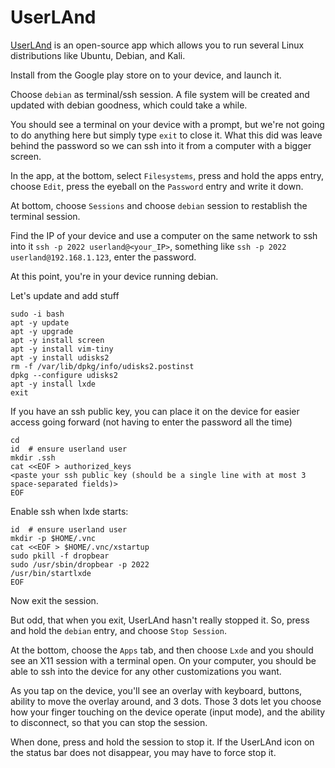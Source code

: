 # UserLAnd

[UserLAnd](https://play.google.com/store/apps/details?id=tech.ula&gl=US) is an open-source app which allows you to run several Linux distributions like Ubuntu,
Debian, and Kali.

Install from the Google play store on to your device, and launch it.

Choose `debian` as terminal/ssh session. A file system will be created and updated with debian goodness, which could take a while.

You should see a terminal on your device with a prompt, but we're not going to do anything here but simply type `exit` to close it. What this did was leave behind the password so we can ssh into it from a computer with a bigger screen.

In the app, at the bottom, select `Filesystems`, press and hold the apps entry, choose `Edit`, press the eyeball on the `Password` entry and write it down.

At bottom, choose `Sessions` and choose `debian` session to restablish the terminal session.

Find the IP of your device and use a computer on the same network to ssh into it `ssh -p 2022 userland@<your_IP>`, something like `ssh -p 2022 userland@192.168.1.123`, enter the password.

At this point, you're in your device running debian.

Let's update and add stuff

```
sudo -i bash
apt -y update
apt -y upgrade
apt -y install screen
apt -y install vim-tiny
apt -y install udisks2
rm -f /var/lib/dpkg/info/udisks2.postinst
dpkg --configure udisks2
apt -y install lxde
exit
```

If you have an ssh public key, you can place it on the device for easier access going forward (not having to enter the password all the time)

```
cd
id  # ensure userland user
mkdir .ssh
cat <<EOF > authorized_keys
<paste your ssh public key (should be a single line with at most 3 space-separated fields)>
EOF
```

Enable ssh when lxde starts:

```
id  # ensure userland user
mkdir -p $HOME/.vnc
cat <<EOF > $HOME/.vnc/xstartup
sudo pkill -f dropbear
sudo /usr/sbin/dropbear -p 2022
/usr/bin/startlxde
EOF
```

Now exit the session.

But odd, that when you exit, UserLAnd hasn't really stopped it.  So, press and hold the `debian` entry, and choose `Stop Session`.

At the bottom, choose the `Apps` tab, and then choose `Lxde` and you should see an X11 session with a terminal open. On your computer, you should be able to ssh into the device for any other customizations you want.

As you tap on the device, you'll see an overlay with keyboard, buttons, ability to move the overlay around, and 3 dots. Those 3 dots let you choose how your finger touching on the device operate (input mode), and the ability to disconnect, so that you can stop the session.

When done, press and hold the session to stop it. If the UserLAnd icon on the status bar does not disappear, you may have to force stop it.

